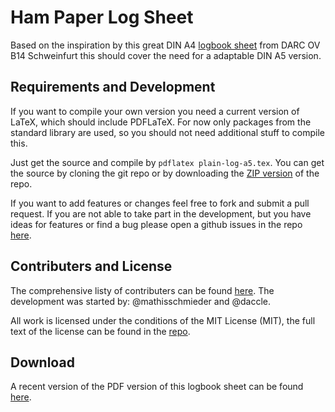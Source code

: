 # Ham Paper Log Sheet
Based on the inspiration by this great DIN A4 [logbook sheet](http://dok-b14.de/download/logbuchblatt.pdf) from DARC OV B14 Schweinfurt this should cover the need for a adaptable DIN A5 version.

## Requirements and Development
If you want to compile your own version you need a current version of LaTeX, which should include PDFLaTeX. For now only packages from the standard library are used, so you should not need additional stuff to compile this.

Just get the source and compile by `pdflatex plain-log-a5.tex`. You can get the source by cloning the git repo or by downloading the [ZIP version](https://github.com/daccle/ham-paper-log-sheet/archive/master.zip) of the repo.

If you want to add features or changes feel free to fork and submit a pull request. If you are not able to take part in the development, but you have ideas for features or find a bug please open a github issues in the repo [here](https://github.com/daccle/ham-paper-log-sheet/issues).

## Contributers and License
The comprehensive listy of contributers can be found [here](https://github.com/daccle/ham-paper-log-sheet/graphs/contributors). The development was started by: @mathisschmieder and @daccle.

All work is licensed under the conditions of the MIT License (MIT), the full text of the license can be found in the [repo](https://raw.githubusercontent.com/daccle/ham-paper-log-sheet/master/LICENSE).

## Download
A recent version of the PDF version of this logbook sheet can be found [here](http://dc2zp.de/plain-log-a5.pdf).